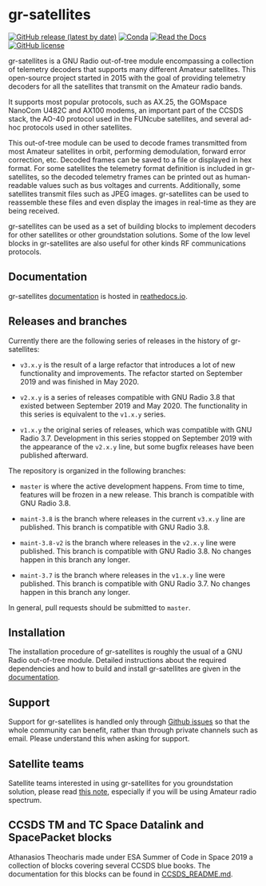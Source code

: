 # gr-satellites

[![GitHub release (latest by date)](https://img.shields.io/github/v/release/daniestevez/gr-satellites)](https://github.com/daniestevez/gr-satellites/releases/latest)
[![Conda](https://img.shields.io/conda/v/conda-forge/gnuradio-satellites)](https://anaconda.org/conda-forge/gnuradio-satellites)
[![Read the Docs](https://img.shields.io/readthedocs/gr-satellites)](https://gr-satellites.readthedocs.io/)
[![GitHub license](https://img.shields.io/github/license/daniestevez/gr-satellites)](https://github.com/daniestevez/gr-satellites/blob/master/LICENSE)

gr-satellites is a GNU Radio out-of-tree module encompassing a collection of
telemetry decoders that supports many different Amateur satellites. This
open-source project started in 2015 with the goal of providing telemetry
decoders for all the satellites that transmit on the Amateur radio bands.

It supports most popular protocols, such as AX.25, the GOMspace NanoCom U482C
and AX100 modems, an important part of the CCSDS stack, the AO-40 protocol used
in the FUNcube satellites, and several ad-hoc protocols used in other
satellites.

This out-of-tree module can be used to decode frames transmitted from most
Amateur satellites in orbit, performing demodulation, forward error correction,
etc. Decoded frames can be saved to a file or displayed in hex format. For some
satellites the telemetry format definition is included in gr-satellites, so the
decoded telemetry frames can be printed out as human-readable values such as bus
voltages and currents. Additionally, some satellites transmit files such as JPEG
images. gr-satellites can be used to reassemble these files and even display the
images in real-time as they are being received.

gr-satellites can be used as a set of building blocks to implement decoders for
other satellites or other groundstation solutions. Some of the low level blocks
in gr-satellites are also useful for other kinds RF communications protocols.

## Documentation

gr-satellites [documentation](https://gr-satellites.readthedocs.io/) is hosted in
[reathedocs.io](https://readthedocs.io/).

## Releases and branches

Currently there are the following series of releases in the history of
gr-satellites:

* `v3.x.y` is the result of a large refactor that introduces a lot of
  new functionality and improvements. The refactor started on September
  2019 and was finished in May 2020.

* `v2.x.y` is a series of releases compatible with GNU Radio 3.8 that existed
  between September 2019 and May 2020. The functionality in this series is
  equivalent to the `v1.x.y` series.

* `v1.x.y` the original series of releases, which was compatible with GNU Radio
  3.7. Development in this series stopped on September 2019 with the appearance
  of the `v2.x.y` line, but some bugfix releases have been published afterward.

The repository is organized in the following branches:

* `master` is where the active development happens. From time to time, features
  will be frozen in a new release. This branch is compatible with GNU Radio 3.8.

* `maint-3.8` is the branch where releases in the current `v3.x.y` line are
  published. This branch is compatible with GNU Radio 3.8.

* `maint-3.8-v2` is the branch where releases in the `v2.x.y` line were
  published. This branch is compatible with GNU Radio 3.8. No changes
  happen in this branch any longer.

* `maint-3.7` is the branch where releases in the `v1.x.y` line were
  published. This branch is compatible with GNU Radio 3.7. No changes happen
  in this branch any longer.

In general, pull requests should be submitted to `master`.

## Installation

The installation procedure of gr-satellites is roughly the usual of a GNU Radio
out-of-tree module. Detailed instructions about the required dependencies and
how to build and install gr-satellites are given in the
[documentation](https://gr-satellites.readthedocs.io/).

## Support

Support for gr-satellites is handled only through
[Github issues](https://github.com/daniestevez/gr-satellites/issues)
so that the whole community can benefit, rather than through private
channels such as email. Please understand this when asking for support.

## Satellite teams

Satellite teams interested in using gr-satellites for you groundstation
solution, please read
[this note](https://github.com/daniestevez/gr-satellites/blob/master/satellite_teams.md),
especially if you will be using Amateur radio spectrum.

## CCSDS TM and TC Space Datalink and SpacePacket blocks

Athanasios Theocharis made under ESA Summer of Code in Space 2019 a collection
of blocks covering several CCSDS blue books. The documentation for this blocks
can be found in
[CCSDS_README.md](https://github.com/daniestevez/gr-satellites/blob/master/CCSDS_README.md).

